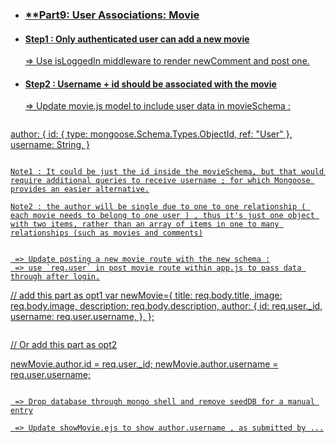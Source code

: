 * ###  <u>  **Part9: User Associations: Movie

* #### Step1 : Only authenticated user can add a new movie

  => Use isLoggedIn middleware to render newComment and post one.

* #### Step2 : Username + id should be associated with the movie

  => Update movie.js model to include user data in movieSchema :

  ```
 author: {
  id:  {
   type: mongoose.Schema.Types.ObjectId,
   ref: "User"
 },
  username: String,
 }

 ```

 Note1 : It could be just the id inside the movieSchema, but that would require additional queries to receive username ; for which Mongoose provides an easier alternative.

 Note2 : the author will be single due to one to one relationship ( each movie needs to belong to one user ) , thus it's just one object with two items, rather than an array of items in one to many relationships (such as movies and comments)


  => Update posting a new movie route with the new schema :
  => use `req.user` in post movie route within app.js to pass data through after login.

```  
// add this part as opt1
var newMovie={
  title: req.body.title,
  image: req.body.image,
  description: req.body.description,
  author: {
    id: req.user._id,
    username: req.user.username,
  },
};
```

```
// Or add this part as opt2

newMovie.author.id = req.user._id;
newMovie.author.username = req.user.username;

```

 => Drop database through mongo shell and remove seedDB for a manual entry

 => Update showMovie.ejs to show author.username , as submitted by ...
